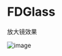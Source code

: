 # FDGlass
放大镜效果


![image](https://raw.githubusercontent.com/wangwei66666/MyHtml_ImgFolder/master/FDGlass.gif)

